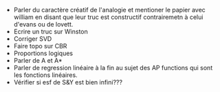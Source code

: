 - Parler du caractère créatif de l'analogie et mentioner le papier avec william
en disant que leur truc est constructif contrairemetn à celui d'evans ou de
lovett.
- Ecrire un truc sur Winston
- Corriger SVD
- Faire topo sur CBR
- Proportions logiques
- Parler de A et A*
- Parler de regression linéaire à la fin au sujet des AP functions qui sont les
  fonctions linéaires.
- Vérifier si esf de S&Y est bien infini???
